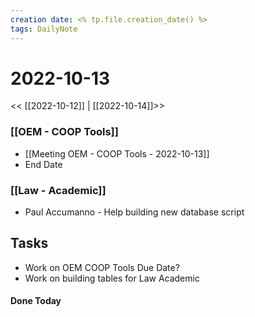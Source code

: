 ```yaml
---
creation date: <% tp.file.creation_date() %>
tags: DailyNote 
---
```


# 2022-10-13

<< [[2022-10-12]] | [[2022-10-14]]>>

### [[OEM - COOP Tools]]
* [[Meeting OEM - COOP Tools - 2022-10-13]] 
* End Date 

### [[Law - Academic]]
* Paul Accumanno - Help building new database script 

## Tasks

* Work on OEM COOP Tools Due Date?
* Work on building tables for Law Academic

#### Done Today

